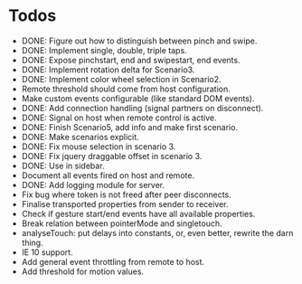 # Todos

   * DONE: Figure out how to distinguish between pinch and swipe. 
   * DONE: Implement single, double, triple taps.
   * DONE: Expose pinchstart, end and swipestart, end events. 
   * DONE: Implement rotation delta for Scenario3.
   * DONE: Implement color wheel selection in Scenario2. 
   * Remote threshold should come from host configuration. 
   * Make custom events configurable (like standard DOM events).
   * DONE: Add connection handling (signal partners on disconnect).
   * DONE: Signal on host when remote control is active.
   * DONE: Finish Scenario5, add info and make first scenario. 
   * DONE: Make scenarios explicit. 
   * DONE: Fix mouse selection in scenario 3. 
   * DONE: Fix jquery draggable offset in scenario 3.
   * DONE: Use <sections> in sidebar. 
   * Document all events fired on host and remote.
   * DONE: Add logging module for server. 
   * Fix bug where token is not freed after peer disconnects.
   * Finalise transported properties from sender to receiver. 
   * Check if gesture start/end events have all available properties. 
   * Break relation between pointerMode and singletouch. 
   * analyseTouch: put delays into constants, or, even better, rewrite the darn thing. 
   * IE 10 support. 
   * Add general event throttling from remote to host. 
   * Add threshold for motion values. 